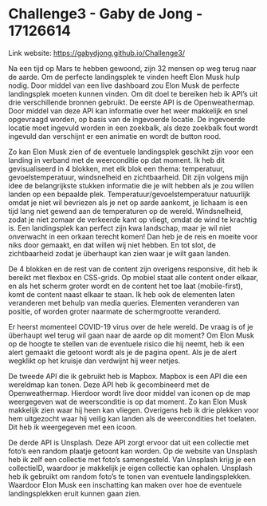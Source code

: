 # Challenge3 - Gaby de Jong - 17126614

Link website: https://gabydjong.github.io/Challenge3/

Na een tijd op Mars te hebben gewoond, zijn 32 mensen op weg terug naar de aarde. Om de perfecte landingsplek te vinden heeft Elon Musk hulp nodig. Door middel van een live dashboard zou Elon Musk de perfecte landingsplek moeten kunnen vinden. Om dit doel te bereiken heb ik API’s uit drie verschillende bronnen gebruikt. De eerste API is de Openweathermap. Door middel van deze API kan informatie over het weer makkelijk en snel opgevraagd worden, op basis van de ingevoerde locatie. De ingevoerde locatie moet ingevuld worden in een zoekbalk, als deze zoekbalk fout wordt ingevuld dan verschijnt er een animatie en wordt de button rood. 

Zo kan Elon Musk zien of de eventuele landingsplek geschikt zijn voor een landing in verband met de weerconditie op dat moment. Ik heb dit gevisualiseerd in 4 blokken, met elk blok een thema: temperatuur, gevoelstemperatuur, windsnelheid en zichtbaarheid. Dit zijn volgens mijn idee de belangrijkste stukken informatie die je wilt hebben als je zou willen landen op een bepaalde plek. Temperatuur/gevoelstemperatuur natuurlijk omdat je niet wil bevriezen als je net op aarde aankomt, je lichaam is een tijd lang niet gewend aan de temperaturen op de wereld. Windsnelheid, zodat je niet zomaar de verkeerde kant op vliegt, omdat de wind te krachtig is. Een landingsplek kan perfect zijn kwa landschap, maar je wil niet onverwacht in een orkaan terecht komen! Dan heb je de reis en moeite voor niks door gemaakt, en dat willen wij niet hebben.  En tot slot, de zichtbaarheid zodat je überhaupt kan zien waar je wilt gaan landen.

De 4 blokken en de rest van de content zijn overigens responsive, dit heb ik bereikt met flexbox en CSS-grids. Op mobiel staat alle content onder elkaar, en als het scherm groter wordt en de content het toe laat (mobile-first), komt de content naast elkaar te staan. Ik heb ook de elementen laten veranderen met behulp van media queries. Elementen veranderen van positie, of worden groter naarmate de schermgrootte veranderd. 

Er heerst momenteel  COVID-19 virus over de hele wereld. De vraag is of je überhaupt wel terug wil gaan naar de aarde op dit moment? Om Elon Musk op de hoogte te stellen van de eventuele risico die hij neemt, heb ik een alert gemaakt die getoont wordt als je de pagina opent. Als je de alert wegklikt op het kruisje dan verdwijnt hij weer netjes.  

De tweede API die ik gebruikt heb is Mapbox. Mapbox is een API die een wereldmap kan tonen. Deze API heb ik gecombineerd met de Openweathermap. Hierdoor wordt live door middel van iconen op de map weergegeven wat de weersconditie is op dat moment. Zo kan Elon Musk makkelijk zien waar hij heen kan vliegen. Overigens heb ik drie plekken voor hem uitgezocht waar hij veilig kan landen als de weercondities het toelaten. Dit heb ik weergegeven met een icoon. 

De derde API is Unsplash. Deze API zorgt ervoor dat uit een collectie met foto’s een random plaatje getoont kan worden. Op de website van Unsplash heb ik zelf een collectie met foto’s samengesteld. Van Unsplash krijg je een collectieID, waardoor je makkelijk je eigen collectie kan ophalen. Unsplash heb ik gebruikt om random foto’s te tonen van eventuele landingsplekken. Waardoor Elon Musk een inschatting kan maken over hoe de eventuele landingsplekken eruit kunnen gaan zien. 
